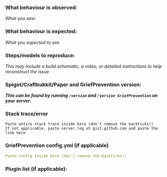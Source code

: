 ### What behaviour is observed:
_What you saw_
### What behaviour is expected:
_What you expected to see_
### Steps/models to reproduce:
_This may include a build schematic, a video, or detailed instructions to help reconstruct the issue_

### Spigot/Craftbukkit/Paper and GriefPrevention version:
___This can be found by running `/version` and `/version GriefPrevention` on your server.___


### Stack trace/error

```
Paste entire stack trace inside here (don't remove the backticks!)
If not applicable, paste server.log at gist.github.com and paste the link here
```

### GriefPrevention config.yml (if applicable)

```yml
Paste config inside here (don't remove the backticks!)
```

### Plugin list (if applicable):